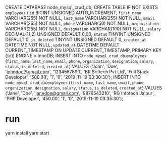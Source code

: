 CREATE DATABASE node_mysql_crud_db;
CREATE  TABLE IF NOT EXISTS `employees` (
  `id` BIGINT UNSIGNED AUTO_INCREMENT,
  `first_name` VARCHAR(255) NOT NULL,
  `last_name` VARCHAR(255) NOT NULL,
  `email` VARCHAR(255) NOT NULL,
  `phone` VARCHAR(50) NOT NULL,
  `organization` VARCHAR(255) NOT NULL,
  `designation` VARCHAR(100) NOT NULL,
  `salary` DECIMAL(11,2) UNSIGNED DEFAULT 0.00,
  `status` TINYINT UNSIGNED DEFAULT 0,
  `is_deleted` TINYINT UNSIGNED DEFAULT 0,
  `created_at` DATETIME NOT NULL,
  `updated_at` DATETIME DEFAULT CURRENT_TIMESTAMP ON UPDATE CURRENT_TIMESTAMP,
  PRIMARY KEY (`id`))
ENGINE = InnoDB;
INSERT INTO `node_mysql_crud_db`.`employees` (`first_name`, `last_name`, `email`, `phone`, `organization`, `designation`, `salary`, `status`, `is_deleted`, `created_at`) VALUES ('John', 'Doe', 'johndoe@gmail.com', '1234567890', 'BR Softech Pvt Ltd', 'Full Stack Developer', '500.00', '1', '0', '2019-11-19 03:30:30');
INSERT INTO `node_mysql_crud_db`.`employees` (`first_name`, `last_name`, `email`, `phone`, `organization`, `designation`, `salary`, `status`, `is_deleted`, `created_at`) VALUES ('Jane', 'Doe', 'janedoe@gmail.com', '9876543210', 'RG Infotech Jaipur', 'PHP Developer', '450.00', '1', '0', '2019-11-19 03:35:30');



# run
yarn install
yarn start
